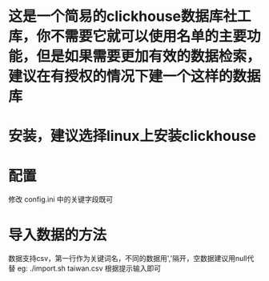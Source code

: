 # 这是一个简易的clickhouse数据库社工库，你不需要它就可以使用名单的主要功能，但是如果需要更加有效的数据检索，建议在有授权的情况下建一个这样的数据库
# 安装，建议选择linux上安装clickhouse

# 配置
修改 config.ini 中的关键字段既可

# 导入数据的方法
数据支持csv，第一行作为关键词名，不同的数据用','隔开，空数据建议用null代替
eg: ./import.sh taiwan.csv
根据提示输入即可
